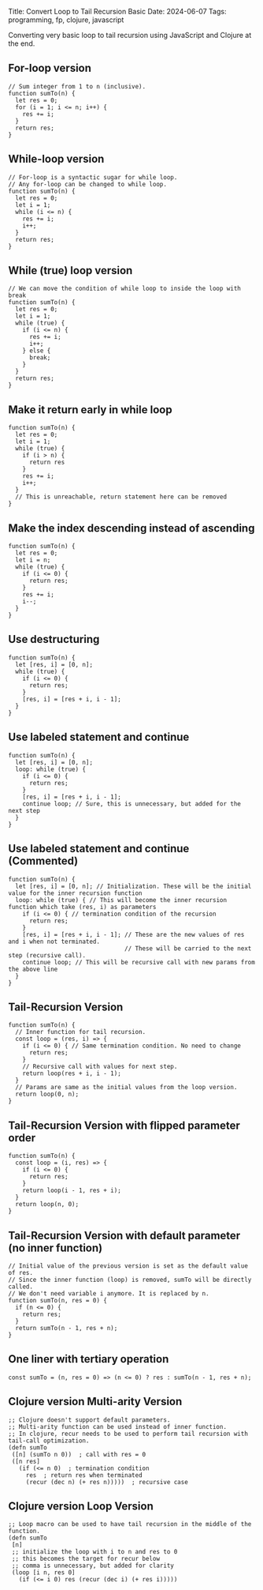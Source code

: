 Title: Convert Loop to Tail Recursion Basic
Date: 2024-06-07
Tags: programming, fp, clojure, javascript

Converting very basic loop to tail recursion using JavaScript and Clojure at the end.

## For-loop version

```
// Sum integer from 1 to n (inclusive).
function sumTo(n) {
  let res = 0;
  for (i = 1; i <= n; i++) {
    res += i;
  }
  return res;
}
```

## While-loop version

```
// For-loop is a syntactic sugar for while loop.
// Any for-loop can be changed to while loop.
function sumTo(n) {
  let res = 0;
  let i = 1;
  while (i <= n) {
    res += i;
    i++;
  }
  return res;
}
```

## While (true) loop version

```
// We can move the condition of while loop to inside the loop with break
function sumTo(n) {
  let res = 0;
  let i = 1;
  while (true) {
    if (i <= n) {
      res += i;
      i++;
    } else {
      break;
    }
  }
  return res;
}
```

## Make it return early in while loop
```
function sumTo(n) {
  let res = 0;
  let i = 1;
  while (true) {
    if (i > n) {
      return res
    }    
    res += i;
    i++;
  }
  // This is unreachable, return statement here can be removed
}
```

## Make the index descending instead of ascending
```
function sumTo(n) {
  let res = 0;
  let i = n;
  while (true) {
    if (i <= 0) {
      return res;
    }    
    res += i;
    i--;
  }
}
```

## Use destructuring
```
function sumTo(n) {
  let [res, i] = [0, n];
  while (true) {
    if (i <= 0) {
      return res;
    }    
    [res, i] = [res + i, i - 1];
  }
}
```

## Use labeled statement and continue
```
function sumTo(n) {
  let [res, i] = [0, n];
  loop: while (true) {
    if (i <= 0) {
      return res;
    }    
    [res, i] = [res + i, i - 1];
    continue loop; // Sure, this is unnecessary, but added for the next step
  }
}
```

## Use labeled statement and continue (Commented)
```
function sumTo(n) {
  let [res, i] = [0, n]; // Initialization. These will be the initial value for the inner recursion function
  loop: while (true) { // This will become the inner recursion function which take (res, i) as parameters
    if (i <= 0) { // termination condition of the recursion
      return res;
    }    
    [res, i] = [res + i, i - 1]; // These are the new values of res and i when not terminated.
                                 // These will be carried to the next step (recursive call).
    continue loop; // This will be recursive call with new params from the above line
  }
}
```

## Tail-Recursion Version
```
function sumTo(n) {
  // Inner function for tail recursion.
  const loop = (res, i) => {
    if (i <= 0) { // Same termination condition. No need to change
      return res;
    }
    // Recursive call with values for next step.
    return loop(res + i, i - 1);
  }
  // Params are same as the initial values from the loop version.
  return loop(0, n);
}
```

## Tail-Recursion Version with flipped parameter order
```
function sumTo(n) {
  const loop = (i, res) => {
    if (i <= 0) {
      return res;
    }
    return loop(i - 1, res + i);
  }
  return loop(n, 0);
}
```

## Tail-Recursion Version with default parameter (no inner function)
```
// Initial value of the previous version is set as the default value of res.
// Since the inner function (loop) is removed, sumTo will be directly called.
// We don't need variable i anymore. It is replaced by n.
function sumTo(n, res = 0) {
  if (n <= 0) {
    return res;
  }
  return sumTo(n - 1, res + n);
}
```

## One liner with tertiary operation
```
const sumTo = (n, res = 0) => (n <= 0) ? res : sumTo(n - 1, res + n);
```

## Clojure version Multi-arity Version
```
;; Clojure doesn't support default parameters.
;; Multi-arity function can be used instead of inner function.
;; In clojure, recur needs to be used to perform tail recursion with tail-call optimization.
(defn sumTo
 ([n] (sumTo n 0))  ; call with res = 0
 ([n res]
   (if (<= n 0)  ; termination condition 
     res  ; return res when terminated
     (recur (dec n) (+ res n)))))  ; recursive case
```

## Clojure version Loop Version
```
;; Loop macro can be used to have tail recursion in the middle of the function.
(defn sumTo
 [n]
 ;; initialize the loop with i to n and res to 0
 ;; this becomes the target for recur below
 ;; comma is unnecessary, but added for clarity
 (loop [i n, res 0]
   (if (<= i 0) res (recur (dec i) (+ res i)))))
```


